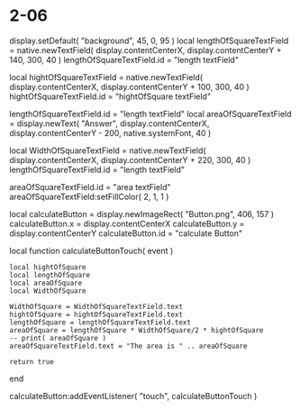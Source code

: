 # 2-06
display.setDefault( "background", 45, 0, 95 )
local lengthOfSquareTextField = native.newTextField( display.contentCenterX, display.contentCenterY + 140, 300, 40 )
lengthOfSquareTextField.id = "length textField"

 local hightOfSquareTextField = native.newTextField( display.contentCenterX, display.contentCenterY + 100, 300, 40 )
hightOfSquareTextField.id = "hightOfSquare textField"

lengthOfSquareTextField.id = "length textField"
local areaOfSquareTextField = display.newText( "Answer", display.contentCenterX, display.contentCenterY - 200, native.systemFont, 40 )
 
 local WidthOfSquareTextField = native.newTextField( display.contentCenterX, display.contentCenterY + 220, 300, 40 )
lengthOfSquareTextField.id = "length textField"


areaOfSquareTextField.id = "area textField"
areaOfSquareTextField:setFillColor( 2, 1, 1 )

local calculateButton = display.newImageRect( "Button.png", 406, 157 )
calculateButton.x = display.contentCenterX
calculateButton.y = display.contentCenterY
calculateButton.id = "calculate Button"
 
local function calculateButtonTouch( event )

    local hightOfSquare
    local lengthOfSquare
    local areaOfSquare
    local WidthOfSquare

    WidthOfSquare = WidthOfSquareTextField.text
    hightOfSquare = hightOfSquareTextField.text
    lengthOfSquare = lengthOfSquareTextField.text
    areaOfSquare = lengthOfSquare * WidthOfSquare/2 * hightOfSquare 
    -- print( areaOfSquare )
    areaOfSquareTextField.text = "The area is " .. areaOfSquare

    return true
end

calculateButton:addEventListener( "touch", calculateButtonTouch )

